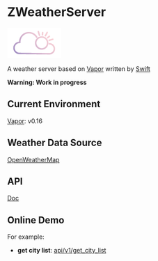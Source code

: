 # ZWeatherServer

![Logo](Logo.png)

A weather server based on [Vapor](https://github.com/qutheory/vapor) written by [Swift](https://github.com/apple/swift)

**Warning: Work in progress**

## Current Environment

[Vapor](https://github.com/qutheory/vapor): v0.16

## Weather Data Source

[OpenWeatherMap](http://openweathermap.org/api)

## API

[Doc](Doc/README.md)

## Online Demo

For example:

* **get city list**: [api/v1/get_city_list](http://120.24.195.198:8090/api/v1/get_city_list)
